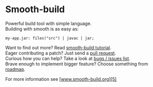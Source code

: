 Smooth-build
============

Powerful build tool with simple language.  
Building with smooth is as easy as:
```
my-app.jar: files("src") | javac | jar;
```
  
Want to find out more? Read [smooth-build tutorial][1].  
Eager contributing a patch? Just send a [pull request][2].  
Curious how you can help? Take a look at [bugs / issues list][3].  
Brave enough to implement bigger feature? Choose something from [roadmap][4].  

For more information see [www.smooth-build.org][5]  

 [1]: http://www.smooth-build.org/tutorial.html
 [2]: https://help.github.com/articles/using-pull-requests
 [3]: https://github.com/mikosik/smooth-build/issues
 [4]: http://www.smooth-build.org/roadmap.html
 [5]: http://www.smooth-build.org/

